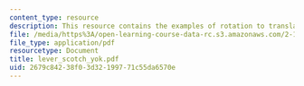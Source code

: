 ```yaml
---
content_type: resource
description: This resource contains the examples of rotation to translation.
file: /media/https%3A/open-learning-course-data-rc.s3.amazonaws.com/2-141-modeling-and-simulation-of-dynamic-systems-fall-2006/2679c84238f03d32199771c55da6570e_lever_scotch_yok.pdf
file_type: application/pdf
resourcetype: Document
title: lever_scotch_yok.pdf
uid: 2679c842-38f0-3d32-1997-71c55da6570e
---
```

